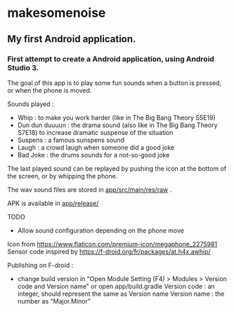 
# makesomenoise
## My first Android application.

### First attempt to create a Android application, using Android Studio 3.

The goal of this app is to play some fun sounds when a button is pressed, or when the phone is moved.

Sounds played :
- Whip : to make you work harder (like in The Big Bang Theory S5E19)
- Dun dun duuuun : the drama sound (also like in The Big Bang Theory S7E18) to increase dramatic suspense of the situation
- Suspens : a famous sunspens sound 
- Laugh : a crowd laugh when someone did a good joke
- Bad Joke : the drums sounds for a not-so-good joke


The last played sound can be replayed by pushing the icon at the bottom of the screen, or by whipping the phone.

The wav sound files are stored in [app/src/main/res/raw](./app/src/main/res/raw) .

APK is available in [app/release/](app/release/)

TODO
- Allow sound configuration depending on the phone move


Icon from https://www.flaticon.com/premium-icon/megaphone_2275981
Sensor code inspired by https://f-droid.org/fr/packages/at.h4x.awhip/

Publishing on F-droid :
- change build version in "Open Module Setting (F4) > Modules > Version code and Version name" or open app/build.gradle
  Version code : an integer, should represent the same as Version name
  Version name : the number as "Major.Minor"